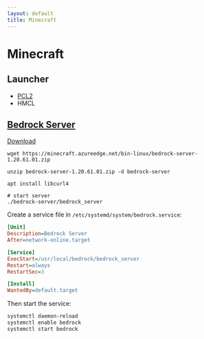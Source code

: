 ```yaml
---
layout: default
title: Minecraft
---
```


# Minecraft

## Launcher

+ [PCL2](https://github.com/Hex-Dragon/PCL2)
+ HMCL

## [Bedrock Server](https://www.minecraft.net/en-us/download/server/bedrock)

[Download](https://minecraft.azureedge.net/bin-linux/bedrock-server-1.20.61.01.zip)

```shell
wget https://minecraft.azureedge.net/bin-linux/bedrock-server-1.20.61.01.zip

unzip bedrock-server-1.20.61.01.zip -d bedrock-server

apt install libcurl4

# start server
./bedrock-server/bedrock_server
```


Create a service file in `/etc/systemd/system/bedrock.service`:

```ini
[Unit]
Description=Bedrock Server
After=network-online.target

[Service]
ExecStart=/usr/local/bedrock/bedrock_server
Restart=always
RestartSec=3

[Install]
WantedBy=default.target
```

Then start the service:

```bash
systemctl daemon-reload
systemctl enable bedrock
systemctl start bedrock
```
